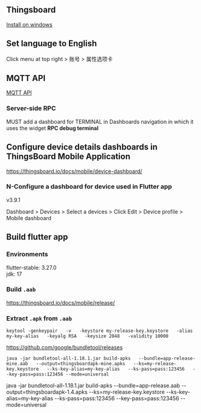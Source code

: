 ## Thingsboard

[Install on windows](https://thingsboard.io/docs/user-guide/install/windows/#next-steps)


## Set language to English 

Click menu at top right > 账号 > 属性选项卡


## MQTT API

[MQTT API](https://thingsboard.io/docs/reference/mqtt-api/#getting-started)

### Server-side RPC

MUST add a dashboard for TERMINAL in Dashboards navigation in which it uses the widget  **RPC debug terminal**

## Configure device details dashboards in ThingsBoard Mobile Application

https://thingsboard.io/docs/mobile/device-dashboard/

### N-Configure a dashboard for device used in Flutter app

v3.9.1

Dashboard > Devices > Select a devices > Click Edit > Device profile > Mobile dashboard

## Build flutter app

### Environments

flutter-stable: 3.27.0  
jdk: 17  

### Build `.aab`

https://thingsboard.io/docs/mobile/release/


### Extract `.apk` from `.aab`



`keytool -genkeypair   -v   -keystore my-release-key.keystore   -alias my-key-alias   -keyalg RSA   -keysize 2048   -validity 10000`


https://github.com/google/bundletool/releases

`java -jar bundletool-all-1.18.1.jar build-apks   --bundle=app-release-mine.aab   --output=thingsboardapk-mine.apks   --ks=my-release-key.keystore   --ks-key-alias=my-key-alias   --ks-pass=pass:123456   --key-pass=pass:123456 --mode=universal`


java -jar bundletool-all-1.18.1.jar build-apks   --bundle=app-release.aab   --output=thingsboardapk-1.4.apks   --ks=my-release-key.keystore   --ks-key-alias=my-key-alias   --ks-pass=pass:123456   --key-pass=pass:123456 --mode=universal